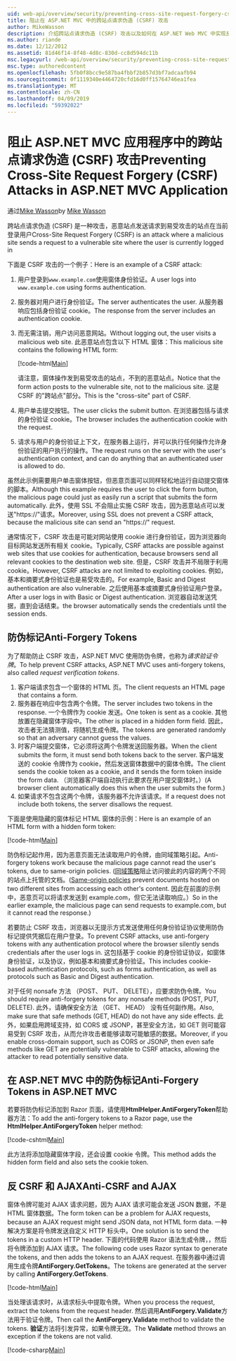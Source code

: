 ```yaml
---
uid: web-api/overview/security/preventing-cross-site-request-forgery-csrf-attacks
title: 阻止在 ASP.NET MVC 中的跨站点请求伪造 (CSRF) 攻击
author: MikeWasson
description: 介绍跨站点请求伪造 (CSRF) 攻击以及如何在 ASP.NET Web MVC 中实现反 CSRF 度量值。
ms.author: riande
ms.date: 12/12/2012
ms.assetid: 81d46f14-8f48-4d8c-830d-cc8d594dc11b
msc.legacyurl: /web-api/overview/security/preventing-cross-site-request-forgery-csrf-attacks
msc.type: authoredcontent
ms.openlocfilehash: 5fb0f8bcc9e587ba4fbbf2b857d3bf7adcaafb94
ms.sourcegitcommit: 0f1119340e4464720cfd16d0ff15764746ea1fea
ms.translationtype: MT
ms.contentlocale: zh-CN
ms.lasthandoff: 04/09/2019
ms.locfileid: "59392022"
---
```

# <a name="preventing-cross-site-request-forgery-csrf-attacks-in-aspnet-mvc-application"></a><span data-ttu-id="07bb9-103">阻止 ASP.NET MVC 应用程序中的跨站点请求伪造 (CSRF) 攻击</span><span class="sxs-lookup"><span data-stu-id="07bb9-103">Preventing Cross-Site Request Forgery (CSRF) Attacks in ASP.NET MVC Application</span></span>

<span data-ttu-id="07bb9-104">通过[Mike Wasson](https://github.com/MikeWasson)</span><span class="sxs-lookup"><span data-stu-id="07bb9-104">by [Mike Wasson](https://github.com/MikeWasson)</span></span>

<span data-ttu-id="07bb9-105">跨站点请求伪造 (CSRF) 是一种攻击，恶意站点发送请求到易受攻击的站点在当前登录用户</span><span class="sxs-lookup"><span data-stu-id="07bb9-105">Cross-Site Request Forgery (CSRF) is an attack where a malicious site sends a request to a vulnerable site where the user is currently logged in</span></span>

<span data-ttu-id="07bb9-106">下面是 CSRF 攻击的一个例子：</span><span class="sxs-lookup"><span data-stu-id="07bb9-106">Here is an example of a CSRF attack:</span></span>

1. <span data-ttu-id="07bb9-107">用户登录到`www.example.com`使用窗体身份验证。</span><span class="sxs-lookup"><span data-stu-id="07bb9-107">A user logs into `www.example.com` using forms authentication.</span></span>
2. <span data-ttu-id="07bb9-108">服务器对用户进行身份验证。</span><span class="sxs-lookup"><span data-stu-id="07bb9-108">The server authenticates the user.</span></span> <span data-ttu-id="07bb9-109">从服务器响应包括身份验证 cookie。</span><span class="sxs-lookup"><span data-stu-id="07bb9-109">The response from the server includes an authentication cookie.</span></span>
3. <span data-ttu-id="07bb9-110">而无需注销，用户访问恶意网站。</span><span class="sxs-lookup"><span data-stu-id="07bb9-110">Without logging out, the user visits a malicious web site.</span></span> <span data-ttu-id="07bb9-111">此恶意站点包含以下 HTML 窗体：</span><span class="sxs-lookup"><span data-stu-id="07bb9-111">This malicious site contains the following HTML form:</span></span> 

    [!code-html[Main](preventing-cross-site-request-forgery-csrf-attacks/samples/sample1.html)]

    <span data-ttu-id="07bb9-112">请注意，窗体操作发到易受攻击的站点，不到的恶意站点。</span><span class="sxs-lookup"><span data-stu-id="07bb9-112">Notice that the form action posts to the vulnerable site, not to the malicious site.</span></span> <span data-ttu-id="07bb9-113">这是 CSRF 的"跨站点"部分。</span><span class="sxs-lookup"><span data-stu-id="07bb9-113">This is the "cross-site" part of CSRF.</span></span>
4. <span data-ttu-id="07bb9-114">用户单击提交按钮。</span><span class="sxs-lookup"><span data-stu-id="07bb9-114">The user clicks the submit button.</span></span> <span data-ttu-id="07bb9-115">在浏览器包括与请求的身份验证 cookie。</span><span class="sxs-lookup"><span data-stu-id="07bb9-115">The browser includes the authentication cookie with the request.</span></span>
5. <span data-ttu-id="07bb9-116">请求与用户的身份验证上下文，在服务器上运行，并可以执行任何操作允许身份验证的用户执行的操作。</span><span class="sxs-lookup"><span data-stu-id="07bb9-116">The request runs on the server with the user's authentication context, and can do anything that an authenticated user is allowed to do.</span></span>

<span data-ttu-id="07bb9-117">虽然此示例需要用户单击窗体按钮，但恶意页面可以同样轻松地运行自动提交窗体的脚本。</span><span class="sxs-lookup"><span data-stu-id="07bb9-117">Although this example requires the user to click the form button, the malicious page could just as easily run a script that submits the form automatically.</span></span> <span data-ttu-id="07bb9-118">此外，使用 SSL 不会阻止实施 CSRF 攻击，因为恶意站点可以发送"https://"请求。</span><span class="sxs-lookup"><span data-stu-id="07bb9-118">Moreover, using SSL does not prevent a CSRF attack, because the malicious site can send an "https://" request.</span></span>

<span data-ttu-id="07bb9-119">通常情况下，CSRF 攻击是可能对网站使用 cookie 进行身份验证，因为浏览器向目标网站发送所有相关 cookie。</span><span class="sxs-lookup"><span data-stu-id="07bb9-119">Typically, CSRF attacks are possible against web sites that use cookies for authentication, because browsers send all relevant cookies to the destination web site.</span></span> <span data-ttu-id="07bb9-120">但是，CSRF 攻击并不局限于利用 cookie。</span><span class="sxs-lookup"><span data-stu-id="07bb9-120">However, CSRF attacks are not limited to exploiting cookies.</span></span> <span data-ttu-id="07bb9-121">例如，基本和摘要式身份验证也是易受攻击的。</span><span class="sxs-lookup"><span data-stu-id="07bb9-121">For example, Basic and Digest authentication are also vulnerable.</span></span> <span data-ttu-id="07bb9-122">之后使用基本或摘要式身份验证用户登录。</span><span class="sxs-lookup"><span data-stu-id="07bb9-122">After a user logs in with Basic or Digest authentication.</span></span> <span data-ttu-id="07bb9-123">浏览器自动发送凭据，直到会话结束。</span><span class="sxs-lookup"><span data-stu-id="07bb9-123">the browser automatically sends the credentials until the session ends.</span></span>

## <a name="anti-forgery-tokens"></a><span data-ttu-id="07bb9-124">防伪标记</span><span class="sxs-lookup"><span data-stu-id="07bb9-124">Anti-Forgery Tokens</span></span>

<span data-ttu-id="07bb9-125">为了帮助防止 CSRF 攻击，ASP.NET MVC 使用防伪令牌，也称为*请求验证令牌*。</span><span class="sxs-lookup"><span data-stu-id="07bb9-125">To help prevent CSRF attacks, ASP.NET MVC uses anti-forgery tokens, also called *request verification tokens*.</span></span>

1. <span data-ttu-id="07bb9-126">客户端请求包含一个窗体的 HTML 页。</span><span class="sxs-lookup"><span data-stu-id="07bb9-126">The client requests an HTML page that contains a form.</span></span>
2. <span data-ttu-id="07bb9-127">服务器在响应中包含两个令牌。</span><span class="sxs-lookup"><span data-stu-id="07bb9-127">The server includes two tokens in the response.</span></span> <span data-ttu-id="07bb9-128">一个令牌作为 cookie 发送。</span><span class="sxs-lookup"><span data-stu-id="07bb9-128">One token is sent as a cookie.</span></span> <span data-ttu-id="07bb9-129">其他放置在隐藏窗体字段中。</span><span class="sxs-lookup"><span data-stu-id="07bb9-129">The other is placed in a hidden form field.</span></span> <span data-ttu-id="07bb9-130">因此，攻击者无法猜测值，将随机生成令牌。</span><span class="sxs-lookup"><span data-stu-id="07bb9-130">The tokens are generated randomly so that an adversary cannot guess the values.</span></span>
3. <span data-ttu-id="07bb9-131">时客户端提交窗体，它必须将这两个令牌发送回服务器。</span><span class="sxs-lookup"><span data-stu-id="07bb9-131">When the client submits the form, it must send both tokens back to the server.</span></span> <span data-ttu-id="07bb9-132">客户端发送的 cookie 令牌作为 cookie，然后发送窗体数据中的窗体令牌。</span><span class="sxs-lookup"><span data-stu-id="07bb9-132">The client sends the cookie token as a cookie, and it sends the form token inside the form data.</span></span> <span data-ttu-id="07bb9-133">（浏览器客户端自动执行此要求在用户提交窗体时。）</span><span class="sxs-lookup"><span data-stu-id="07bb9-133">(A browser client automatically does this when the user submits the form.)</span></span>
4. <span data-ttu-id="07bb9-134">如果请求不包含这两个令牌，该服务器不允许该请求。</span><span class="sxs-lookup"><span data-stu-id="07bb9-134">If a request does not include both tokens, the server disallows the request.</span></span>

<span data-ttu-id="07bb9-135">下面是使用隐藏的窗体标记 HTML 窗体的示例：</span><span class="sxs-lookup"><span data-stu-id="07bb9-135">Here is an example of an HTML form with a hidden form token:</span></span>

[!code-html[Main](preventing-cross-site-request-forgery-csrf-attacks/samples/sample2.html)]

<span data-ttu-id="07bb9-136">防伪标记起作用，因为恶意页面无法读取用户的令牌，由同域策略引起。</span><span class="sxs-lookup"><span data-stu-id="07bb9-136">Anti-forgery tokens work because the malicious page cannot read the user's tokens, due to same-origin policies.</span></span> <span data-ttu-id="07bb9-137">([同域策略](http://www.w3.org/Security/wiki/Same_Origin_Policy)阻止访问彼此的内容的两个不同的站点上托管的文档。</span><span class="sxs-lookup"><span data-stu-id="07bb9-137">([Same-origin policies](http://www.w3.org/Security/wiki/Same_Origin_Policy) prevent documents hosted on two different sites from accessing each other's content.</span></span> <span data-ttu-id="07bb9-138">因此在前面的示例中，恶意页可以将请求发送到 example.com，但它无法读取响应。）</span><span class="sxs-lookup"><span data-stu-id="07bb9-138">So in the earlier example, the malicious page can send requests to example.com, but it cannot read the response.)</span></span>

<span data-ttu-id="07bb9-139">若要防止 CSRF 攻击，浏览器以无提示方式发送使用任何身份验证协议使用防伪标记提供凭据后在用户登录。</span><span class="sxs-lookup"><span data-stu-id="07bb9-139">To prevent CSRF attacks, use anti-forgery tokens with any authentication protocol where the browser silently sends credentials after the user logs in.</span></span> <span data-ttu-id="07bb9-140">这包括基于 cookie 的身份验证协议，如窗体身份验证，以及协议，例如基本和摘要式身份验证。</span><span class="sxs-lookup"><span data-stu-id="07bb9-140">This includes cookie-based authentication protocols, such as forms authentication, as well as protocols such as Basic and Digest authentication.</span></span>

<span data-ttu-id="07bb9-141">对于任何 nonsafe 方法 （POST、 PUT、 DELETE），应要求防伪令牌。</span><span class="sxs-lookup"><span data-stu-id="07bb9-141">You should require anti-forgery tokens for any nonsafe methods (POST, PUT, DELETE).</span></span> <span data-ttu-id="07bb9-142">此外，请确保安全方法 （GET、 HEAD） 没有任何副作用。</span><span class="sxs-lookup"><span data-stu-id="07bb9-142">Also, make sure that safe methods (GET, HEAD) do not have any side effects.</span></span> <span data-ttu-id="07bb9-143">此外，如果启用跨域支持，如 CORS 或 JSONP，甚至安全方法，如 GET 则可能容易受到 CSRF 攻击，从而允许攻击者能够读取可能敏感的数据。</span><span class="sxs-lookup"><span data-stu-id="07bb9-143">Moreover, if you enable cross-domain support, such as CORS or JSONP, then even safe methods like GET are potentially vulnerable to CSRF attacks, allowing the attacker to read potentially sensitive data.</span></span>

## <a name="anti-forgery-tokens-in-aspnet-mvc"></a><span data-ttu-id="07bb9-144">在 ASP.NET MVC 中的防伪标记</span><span class="sxs-lookup"><span data-stu-id="07bb9-144">Anti-Forgery Tokens in ASP.NET MVC</span></span>

<span data-ttu-id="07bb9-145">若要将防伪标记添加到 Razor 页面，请使用**HtmlHelper.AntiForgeryToken**帮助器方法：</span><span class="sxs-lookup"><span data-stu-id="07bb9-145">To add the anti-forgery tokens to a Razor page, use the **HtmlHelper.AntiForgeryToken** helper method:</span></span>

[!code-cshtml[Main](preventing-cross-site-request-forgery-csrf-attacks/samples/sample3.cshtml)]

<span data-ttu-id="07bb9-146">此方法将添加隐藏窗体字段，还会设置 cookie 令牌。</span><span class="sxs-lookup"><span data-stu-id="07bb9-146">This method adds the hidden form field and also sets the cookie token.</span></span>

## <a name="anti-csrf-and-ajax"></a><span data-ttu-id="07bb9-147">反 CSRF 和 AJAX</span><span class="sxs-lookup"><span data-stu-id="07bb9-147">Anti-CSRF and AJAX</span></span>

<span data-ttu-id="07bb9-148">窗体令牌可能对 AJAX 请求问题，因为 AJAX 请求可能会发送 JSON 数据，不是 HTML 窗体数据。</span><span class="sxs-lookup"><span data-stu-id="07bb9-148">The form token can be a problem for AJAX requests, because an AJAX request might send JSON data, not HTML form data.</span></span> <span data-ttu-id="07bb9-149">一种解决方案是将令牌发送自定义 HTTP 标头中。</span><span class="sxs-lookup"><span data-stu-id="07bb9-149">One solution is to send the tokens in a custom HTTP header.</span></span> <span data-ttu-id="07bb9-150">下面的代码使用 Razor 语法生成令牌，，然后将令牌添加到 AJAX 请求。</span><span class="sxs-lookup"><span data-stu-id="07bb9-150">The following code uses Razor syntax to generate the tokens, and then adds the tokens to an AJAX request.</span></span> <span data-ttu-id="07bb9-151">在服务器中通过调用生成令牌**AntiForgery.GetTokens**。</span><span class="sxs-lookup"><span data-stu-id="07bb9-151">The tokens are generated at the server by calling **AntiForgery.GetTokens**.</span></span>

[!code-html[Main](preventing-cross-site-request-forgery-csrf-attacks/samples/sample4.html)]

<span data-ttu-id="07bb9-152">当处理该请求时，从请求标头中提取令牌。</span><span class="sxs-lookup"><span data-stu-id="07bb9-152">When you process the request, extract the tokens from the request header.</span></span> <span data-ttu-id="07bb9-153">然后调用**AntiForgery.Validate**方法用于验证令牌。</span><span class="sxs-lookup"><span data-stu-id="07bb9-153">Then call the **AntiForgery.Validate** method to validate the tokens.</span></span> <span data-ttu-id="07bb9-154">**验证**方法将引发异常，如果令牌无效。</span><span class="sxs-lookup"><span data-stu-id="07bb9-154">The **Validate** method throws an exception if the tokens are not valid.</span></span>

[!code-csharp[Main](preventing-cross-site-request-forgery-csrf-attacks/samples/sample5.cs)]
